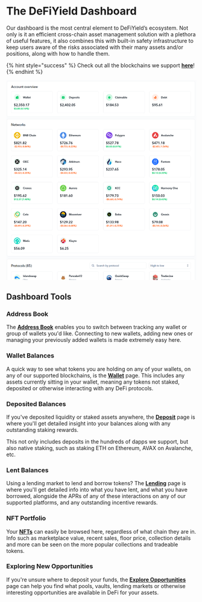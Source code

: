# The DeFiYield Dashboard

Our dashboard is the most central element to DeFiYield’s ecosystem. Not only is it an efficient cross-chain asset management solution with a plethora of useful features, it also combines this with built-in safety infrastructure to keep users aware of the risks associated with their many assets and/or positions, along with how to handle them.

{% hint style="success" %}
Check out all the blockchains we support [**here**](supported-blockchains.md)!
{% endhint %}

![Dashboard Home Page Preview](<../../.gitbook/assets/image (1) (1).png>)

## Dashboard Tools <a href="#dashboard-tools" id="dashboard-tools"></a>

### Address Book

The [**Address Book**](address-book.md) enables you to switch between tracking any wallet or group of wallets you'd like. Connecting to new wallets, adding new ones or managing your previously added wallets is made extremely easy here.

### Wallet Balances

A quick way to see what tokens you are holding on any of your wallets, on any of our supported blockchains, is the [**Wallet**](wallet.md) page. This includes any assets currently sitting in your wallet, meaning any tokens not staked, deposited or otherwise interacting with any DeFi protocols.

### Deposited Balances

If you've deposited liquidity or staked assets anywhere, the [**Deposit**](deposit.md) page is where you'll get detailed insight into your balances along with any outstanding staking rewards.

This not only includes deposits in the hundreds of dapps we support, but also native staking, such as staking ETH on Ethereum, AVAX on Avalanche, etc.

### Lent Balances

Using a lending market to lend and borrow tokens? The [**Lending**](lending.md) page is where you'll get detailed info into what you have lent, and what you have borrowed, alongside the APRs of any of these interactions on any of our supported platforms, and any outstanding incentive rewards.

### NFT Portfolio

Your [**NFTs**](nfts.md) can easily be browsed here, regardless of what chain they are in. Info such as marketplace value, recent sales, floor price, collection details and more can be seen on the more popular collections and tradeable tokens.

### Exploring New Opportunities

If you're unsure where to deposit your funds, the [**Explore Opportunities**](explore-opportunities.md) page can help you find what pools, vaults, lending markets or otherwise interesting opportunities are available in DeFi for your assets.
